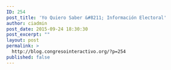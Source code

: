 ```yaml
---
ID: 254
post_title: 'Yo Quiero Saber &#8211; Información Electoral'
author: ciadmin
post_date: 2015-09-24 18:30:30
post_excerpt: ""
layout: post
permalink: >
  http://blog.congresointeractivo.org/?p=254
published: false
---
```

